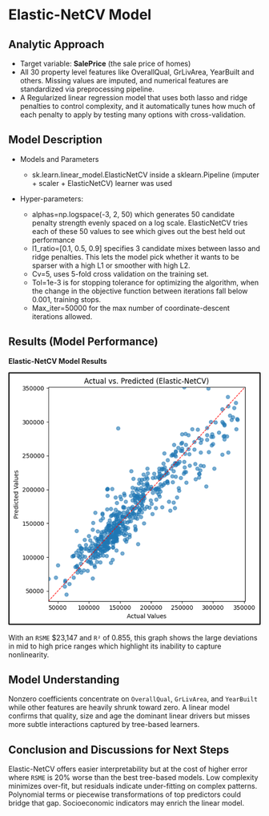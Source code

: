 # Elastic-NetCV Model

## Analytic Approach

- Target variable: **SalePrice** (the sale price of homes)
- All 30 property level features like OverallQual, GrLivArea, YearBuilt and others. Missing values are imputed, and numerical features are standardized via preprocessing pipeline.
- A Regularized linear regression model that uses both lasso and ridge penalties to control complexity, and it automatically tunes how much of each penalty to apply by testing many options with cross-validation.

## Model Description

- Models and Parameters

  - sk.learn.linear_model.ElasticNetCV inside a sklearn.Pipeline (imputer + scaler + ElasticNetCV) learner was used

- Hyper-parameters:
  - alphas=np.logspace(-3, 2, 50) which generates 50 candidate penalty strength evenly spaced on a log scale. ElasticNetCV tries each of these 50 values to see which gives out the best held out performance
  - l1_ratio=[0.1, 0.5, 0.9] specifies 3 candidate mixes between lasso and ridge penalties. This lets the model pick whether it wants to be sparser with a high L1 or smoother with high L2.
  - Cv=5, uses 5-fold cross validation on the training set.
  - Tol=1e-3 is for stopping tolerance for optimizing the algorithm, when the change in the objective function between iterations fall below 0.001, training stops.
  - Max_iter=50000 for the max number of coordinate-descent iterations allowed.

## Results (Model Performance)

**Elastic-NetCV Model Results**

![Elastic-NetCV Model Results](../images/elastic_netcv_model.png)

With an `RSME` $23,147 and `R²` of 0.855, this graph shows the large deviations in mid to high price ranges which highlight its inability to capture nonlinearity.

## Model Understanding

Nonzero coefficients concentrate on `OverallQual`, `GrLivArea`, and `YearBuilt` while other features are heavily shrunk toward zero. A linear model confirms that quality, size and age the dominant linear drivers but misses more subtle interactions captured by tree-based learners.

## Conclusion and Discussions for Next Steps

Elastic-NetCV offers easier interpretability but at the cost of higher error where `RSME` is 20% worse than the best tree-based models. Low complexity minimizes over-fit, but residuals indicate under-fitting on complex patterns. Polynomial terms or piecewise transformations of top predictors could bridge that gap. Socioeconomic indicators may enrich the linear model.
